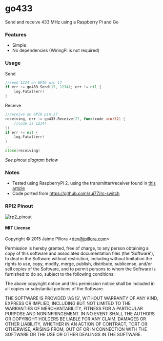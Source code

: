 # go433

Send and receive 433 MHz using a Raspberry Pi and Go

### Features

* Simple
* No dependencies (WiringPi is not required)

### Usage

Send

```go
//send 1234 on GPIO pin 17
if err := go433.Send(17, 1234); err != nil {
	log.Fatal(err)
}
```

Receive

```go
//receive on GPIO pin 27
receiving, err := go433.Receive(27, func(code uint32) {
	//code is 1234!
})
if err != nil {
	log.Fatal(err)
}
...
close(receiving)
```

*See pinout diagram below*

### Notes

* Tested using RaspberryPi 2, using the transmitter/receiver found in [this article](http://www.princetronics.com/how-to-read-433-mhz-codes-w-raspberry-pi-433-mhz-receiver/)
* Code ported from https://github.com/sui77/rc-switch

### RPI2 Pinout

![rp2_pinout](https://cloud.githubusercontent.com/assets/633843/22986824/d7df1830-f400-11e6-81cd-78a7ddf7a080.png)

#### MIT License

Copyright © 2015 Jaime Pillora &lt;dev@jpillora.com&gt;

Permission is hereby granted, free of charge, to any person obtaining
a copy of this software and associated documentation files (the
'Software'), to deal in the Software without restriction, including
without limitation the rights to use, copy, modify, merge, publish,
distribute, sublicense, and/or sell copies of the Software, and to
permit persons to whom the Software is furnished to do so, subject to
the following conditions:

The above copyright notice and this permission notice shall be
included in all copies or substantial portions of the Software.

THE SOFTWARE IS PROVIDED 'AS IS', WITHOUT WARRANTY OF ANY KIND,
EXPRESS OR IMPLIED, INCLUDING BUT NOT LIMITED TO THE WARRANTIES OF
MERCHANTABILITY, FITNESS FOR A PARTICULAR PURPOSE AND NONINFRINGEMENT.
IN NO EVENT SHALL THE AUTHORS OR COPYRIGHT HOLDERS BE LIABLE FOR ANY
CLAIM, DAMAGES OR OTHER LIABILITY, WHETHER IN AN ACTION OF CONTRACT,
TORT OR OTHERWISE, ARISING FROM, OUT OF OR IN CONNECTION WITH THE
SOFTWARE OR THE USE OR OTHER DEALINGS IN THE SOFTWARE.

